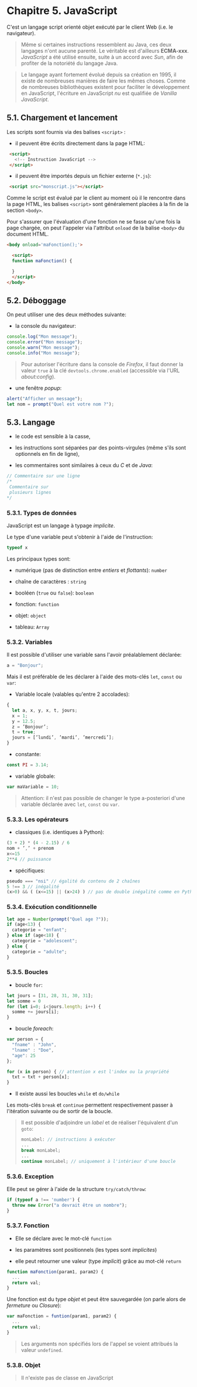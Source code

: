 # Chapitre 5. JavaScript

C'est un langage script orienté objet exécuté par le client Web (i.e. le navigateur). 

> Même si certaines instructions ressemblent au Java, ces deux langages n'ont aucune parenté. Le véritable est d'ailleurs **ECMA-xxx**. *JavaScript* a été utilisé ensuite, suite à un accord avec *Sun*, afin de profiter de la notoriété du langage Java.

> Le langage ayant fortement évolué depuis sa création en 1995, il existe de nombreuses manières de faire les mêmes choses. Comme de nombreuses bibliothèques existent pour faciliter le développement en JavaScript, l'écriture en JavaScript *nu* est qualifiée de *Vanilla JavaScript*.

## 5.1. Chargement et lancement

Les scripts sont fournis via des balises `<script>` :

- il peuvent être écrits directement dans la page HTML:

```html
 <script>
   <!-- Instruction JavaScript -->
 </script>
```

- il peuvent être importés depuis un fichier externe (`*.js`):

```html
 <script src="monscript.js"></script>
```

Comme le script est évalué par le client au moment où il le rencontre dans la page HTML, les balises `<script>` sont généralement placées à la fin de la section `<body>`.

Pour s'assurer que l'évaluation d'une fonction ne se fasse qu'une fois la page chargée, on peut l'appeler via l'attribut `onload` de la balise `<body>` du document HTML.

```html
<body onload='maFonction();'>

  <script>
  function maFonction() {

  }
  </script>
</body>
```

## 5.2. Déboggage

On peut utiliser une des deux méthodes suivante:

- la console du navigateur:

```javascript
console.log("Mon message");
console.error("Mon message");
console.warn("Mon message");
console.info("Mon message");
```

> Pour autoriser l'écriture dans la console de *Firefox*, il faut donner la valeur `true` à la clé `devtools.chrome.enabled`  (accessible via l'URL *about:config*).

- une fenêtre *popup*:

```javascript
alert("Afficher un message");
let nom = prompt("Quel est votre nom ?");
```

## 5.3. Langage

- le code est sensible à la casse,

- les instructions sont séparées par des points-virgules (même s'ils sont optionnels en fin de ligne),

- les commentaires sont similaires à ceux du *C* et de *Java*:

```javascript
// Commentaire sur une ligne
/*
 Commentaire sur
 plusieurs lignes
*/
```

### 5.3.1. Types de données

JavaScript est un langage à typage *implicite*.

Le type d'une variable peut s'obtenir à l'aide de l'instruction:

```javascript
typeof x
```

Les principaux types sont:

- numérique (pas de distinction entre *entiers* et *flottants*): `number`

- chaîne de caractères : `string`

- booléen (`true` ou `false`): `boolean`

- fonction: `function`

- objet: `object`

- tableau: `Array`

### 5.3.2. Variables

Il est possible d'utiliser une variable sans l'avoir préalablement déclarée:

```javascript
a = "Bonjour";
```

Mais il est préférable de les déclarer à l'aide des mots-clés `let`, `const` ou `var`: 

- Variable locale (valables qu'entre 2 accolades):

```javascript
{
  let a, x, y, x, t, jours;
  x = 1;
  y = 12.5;
  z = ’Bonjour’;
  t = true;
  jours = [’lundi’, ’mardi’, ’mercredi’];  
}
```

- constante:

```javascript
const PI = 3.14;
```

- variable globale:

```javascript
var maVariable = 10;
```

> Attention: il n'est pas possible de changer le type a-posteriori d'une variable déclarée avec `let`, `const` ou `var`.

### 5.3.3. Les opérateurs

- classiques (i.e. identiques à Python):

```javascript
(3 + 2) * (4 - 2.15) / 6
nom + ’,’ + prenom
x<=15
2**4 // puissance
```

- spécifiques:

```javascript
pseudo === "nsi" // égalité du contenu de 2 chaînes
5 !== 3 // inégalité
(x>0) && ( (x<=15) || (x>24) ) // pas de double inégalité comme en Python
```

### 5.3.4. Exécution conditionnelle

```javascript
let age = Number(prompt("Quel age ?"));
if (age<13) {
  categorie = "enfant";
} else if (age<18) {
  categorie = "adolescent";
} else {
  categorie = "adulte";
}
```

### 5.3.5. Boucles

- boucle `for`:

```javascript
let jours = [31, 28, 31, 30, 31];
let somme = 0
for (let i=0; i<jours.length; i++) {
  somme += jours[i];
}
```

- boucle *foreach*:

```javascript
var person = {
  "fname" : "John",
  "lname" : "Doe",
  "age": 25
};

for (x in person) { // attention x est l'index ou la propriété
  txt = txt + person[x];
}
```

- Il existe aussi les boucles `while` et `do/while`

Les mots-clés `break` et `continue` permettent respectivement passer à l'itération suivante ou de sortir de la boucle.

> Il est possible d'adjoindre un *label* et de réaliser l'équivalent d'un `goto`:
> 
> ```javascript
> monLabel: // instructions à exécuter
> ...
> break monLabel;
> ...
> continue monLabel; // uniquement à l'intérieur d'une boucle
> ```

### 5.3.6. Exception

Elle peut se gérer à l'aide de la structure `try/catch/throw`:

```javascript
if (typeof a !== 'number') {
  throw new Error("a devrait être un nombre");
}
```

### 5.3.7. Fonction

- Elle se déclare avec le mot-clé `function`

- les paramètres sont positionnels (les types sont *implicites*)

- elle peut retourner une valeur (type *implicit*) grâce au mot-clé `return`

```javascript
function maFonction(param1, param2) {
  ...
  return val;
}
```

Une fonction est du type *objet* et peut être sauvegardée (on parle alors de *fermeture* ou *Closure*):

```javascript
var maFonction = funtion(param1, param2) {
  ...
  return val;
}
```

> Les arguments non spécifiés lors de l'appel se voient attribués la valeur `undefined`.

### 5.3.8. Objet

> Il n'existe pas de classe en JavaScript
